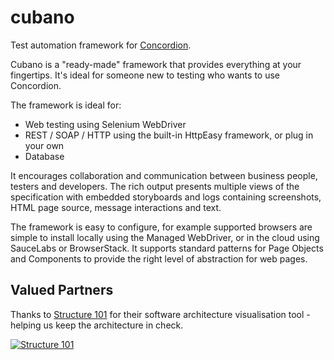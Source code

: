 # cubano
Test automation framework for [Concordion](http://concordion.org).

Cubano is a "ready-made" framework that provides everything at your fingertips. It's ideal for someone new to testing who wants to use Concordion.

The framework is ideal for:

* Web testing using Selenium WebDriver
* REST / SOAP / HTTP using the built-in HttpEasy framework, or plug in your own
* Database

It encourages collaboration and communication between business people, testers and developers. The rich output presents multiple views of the specification with embedded storyboards and logs containing screenshots, HTML page source, message interactions and text.

The framework is easy to configure, for example supported browsers are simple to install locally using the Managed WebDriver, or in the cloud using SauceLabs or BrowserStack. It supports standard patterns for Page Objects and Components to provide the right level of abstraction for web pages.

## Valued Partners

Thanks to [Structure 101](http://structure101.com/) for their software architecture visualisation tool - helping us keep the architecture in check. 

[![Structure 101](http://structure101.com/static-content/images/s101_170.png)](http://structure101.com/)
